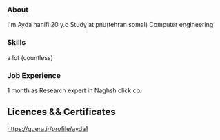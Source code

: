 ### About
I'm Ayda hanifi
20 y.o
Study at pnu(tehran somal) Computer engineering

### Skills
a lot (countless)


### Job Experience
1 month as Research expert in Naghsh click co.
## Licences && Certificates
https://quera.ir/profile/ayda1
